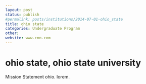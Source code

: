```yaml
---
layout: post
status: publish
#permalink: posts/institutions/2014-07-01-ohio_state
title: ohio state
categories: Undergraduate Program
other: 
website: www.cnn.com
---
```

# ohio state, ohio state university

Mission Statement
ohio. lorem. 
  